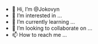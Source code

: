 - 👋 Hi, I’m @Jokovyn
- 👀 I’m interested in ...
- 🌱 I’m currently learning ...
- 💞️ I’m looking to collaborate on ...
- 📫 How to reach me ...

<!---
Jokovyn/Jokovyn is a ✨ special ✨ repository because its `README.md` (this file) appears on your GitHub profile.
You can click the Preview link to take a look at your changes.
--->
